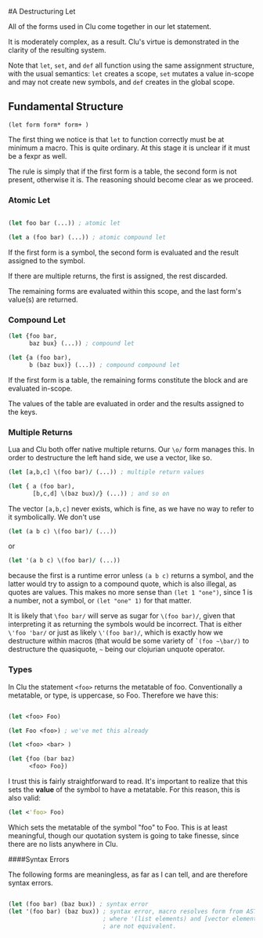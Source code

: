 #A Destructuring Let

All of the forms used in Clu come together in our let statement. 

It is moderately complex, as a result. Clu's virtue is demonstrated in the clarity of the resulting system.

Note that `let`, `set`, and `def` all function using the same assignment structure, with the usual semantics: `let` creates a scope, `set` mutates a value in-scope and may not create new symbols, and `def` creates in the global scope.

## Fundamental Structure

` (let form form* form+ ) `

The first thing we notice is that `let` to function correctly must be at minimum a macro. This is quite ordinary. At this stage it is unclear if it must be a fexpr as well.

The rule is simply that if the first form is a table, the second form is not present, otherwise it is. The reasoning should become clear as we proceed.

### Atomic Let

```clojure

(let foo bar (...)) ; atomic let

(let a (foo bar) (...)) ; atomic compound let

```

If the first form is a symbol, the second form is evaluated and the result assigned to the symbol. 

If there are multiple returns, the first is assigned, the rest discarded.

The remaining forms are evaluated within this scope, and the last form's value(s) are returned. 

### Compound Let

```clojure
(let {foo bar,
	  baz bux} (...)) ; compound let

(let {a (foo bar),
	  b (baz bux)} (...)) ; compound compound let
```

If the first form is a table, the remaining forms constitute the block and are evaluated in-scope.

The values of the table are evaluated in order and the results assigned to the keys. 

### Multiple Returns

Lua and Clu both offer native multiple returns. Our `\o/` form manages this. In order to destructure the left hand side, we use a vector, like so.

```clojure
(let [a,b,c] \(foo bar)/ (...)) ; multiple return values

(let { a (foo bar),
	   [b,c,d] \(baz bux)/} (...)) ; and so on

```

The vector `[a,b,c]` never exists, which is fine, as we have no way to refer to it symbolically. We don't use

```clojure
(let (a b c) \(foo bar)/ (...))
```

or

```clojure
(let '(a b c) \(foo bar)/ (...))
```

because the first is a runtime error unless `(a b c)` returns a symbol, and the latter would try to assign to a compound quote, which is also illegal, as quotes are values. This makes no more sense than `(let 1 "one")`, since 1 is a number, not a symbol, or `(let "one" 1)` for that matter. 

It is likely that `\foo bar/` will serve as sugar for `\(foo bar)/`, given that interpreting it as returning the symbols would be incorrect. That is either `\'foo 'bar/` or just as likely `\'(foo bar)/`, which is exactly how we destructure within macros (that would be some variety of `` `(foo ~\bar/) `` to destructure the quasiquote, `~` being our clojurian unquote operator.

### Types

In Clu the statement `<foo>` returns the metatable of foo. Conventionally a metatable, or type, is uppercase, so Foo. Therefore we have this:

```clojure

(let <foo> Foo)

(let Foo <foo>) ; we've met this already

(let <foo> <bar> )

(let {foo (bar baz)
	  <foo> Foo}) 

``` 

I trust this is fairly straightforward to read. It's important to realize that this sets the **value** of the symbol to have a metatable. For this reason, this is also valid:

```clojure
(let <'foo> Foo)
```

Which sets the metatable of the symbol "foo" to Foo. This is at least meaningful, though our quotation system is going to take finesse, since there are no lists anywhere in Clu. 

####Syntax Errors

The following forms are meaningless, as far as I can tell, and are therefore syntax errors.

```clojure

(let (foo bar) (baz bux)) ; syntax error
(let '(foo bar) (baz bux)) ; syntax error, macro resolves form from AST, 
						   ; where '(list elements) and [vector elements]
						   ; are not equivalent. 
```